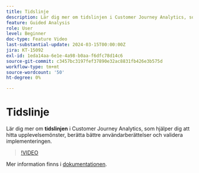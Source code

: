 ```yaml
---
title: Tidslinje
description: Lär dig mer om tidslinjen i Customer Journey Analytics, som hjälper dig att hitta upplevelsemönster, berätta bättre användarberättelser och validera implementeringen.
feature: Guided Analysis
role: User
level: Beginner
doc-type: Feature Video
last-substantial-update: 2024-03-15T00:00:00Z
jira: KT-15092
exl-id: 1eda14aa-6e1e-4a98-b0aa-f6dfc78d14c6
source-git-commit: c3457bc3197fef37890e32ac8831fb426e3b575d
workflow-type: tm+mt
source-wordcount: '50'
ht-degree: 0%

---
```


# Tidslinje

Lär dig mer om **tidslinjen** i Customer Journey Analytics, som hjälper dig att hitta upplevelsemönster, berätta bättre användarberättelser och validera implementeringen.

>[!VIDEO](https://video.tv.adobe.com/v/3427810/?learn=on)

Mer information finns i [dokumentationen](https://experienceleague.adobe.com/en/docs/analytics-platform/using/guided-analysis/streams/timeline).
